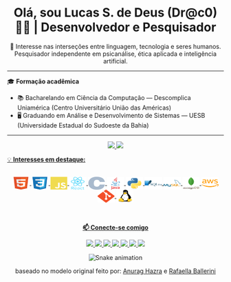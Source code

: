 <h1 align="center">Olá, sou Lucas S. de Deus (Dr@c0) 👨‍💻 | Desenvolvedor e Pesquisador</h1>
  
<p align="center">
  🧠 Interesse nas interseções entre linguagem, tecnologia e seres humanos.
Pesquisador independente em psicanálise, ética aplicada e inteligência artificial.
</p>

---

🎓 **Formação acadêmica**

- 📚 Bacharelando em Ciência da Computação — Descomplica Uniamérica (Centro Universitário União das Américas)  
- 🖥️ Graduando em Análise e Desenvolvimento de Sistemas — UESB (Universidade Estadual do Sudoeste da Bahia)   

---

<div align="center">
  <a href="https://github.com/lucas-dracodev">
  <img height="180em" src="https://github-readme-stats.vercel.app/api?username=lucas-dracodev&show_icons=true&theme=gruvbox&count_private=true"/>
  <img height="180em" src="https://github-readme-stats.vercel.app/api/top-langs/?username=lucas-dracodev&layout=compact&langs_count=7&theme=gruvbox"/>
</div>

💡 **Interesses em destaque:**

<div align="center" valign="top"><br>
  <img align="center" alt="HTML" height="30" width="40" src="https://raw.githubusercontent.com/devicons/devicon/master/icons/html5/html5-original.svg">
  <img align="center" alt="CSS" height="30" width="40" src="https://raw.githubusercontent.com/devicons/devicon/master/icons/css3/css3-original.svg">
  <img align="center" alt="Js" height="30" width="40" src="https://raw.githubusercontent.com/devicons/devicon/master/icons/javascript/javascript-plain.svg">
  <img align="center" alt="react" height="30" width="40" src="https://raw.githubusercontent.com/devicons/devicon/master/icons/react/react-original-wordmark.svg">
  <img align="center" alt="C" height="30" width="40" src="https://github.com/devicons/devicon/blob/master/icons/c/c-original.svg">
  <img align="center" alt="java" height="30" width="40" src="https://raw.githubusercontent.com/devicons/devicon/master/icons/java/java-original-wordmark.svg">
  <img align="center" alt="python" height="30" width="40" src="https://raw.githubusercontent.com/devicons/devicon/master/icons/python/python-original.svg">
  <img align="center" alt="sqlite" height="30" width="40" src="https://github.com/devicons/devicon/blob/master/icons/sqlite/sqlite-original-wordmark.svg">
  <img align="center" alt="mysql" height="30" width="40" src="https://github.com/devicons/devicon/blob/master/icons/mysql/mysql-original-wordmark.svg">
  <img align="center" alt="mongodb" height="30" width="40" src="https://github.com/devicons/devicon/blob/master/icons/mongodb/mongodb-original-wordmark.svg">
  <img align="center" alt="AWS" height="30" width="40" src="https://github.com/devicons/devicon/blob/master/icons/amazonwebservices/amazonwebservices-plain-wordmark.svg">
  <img align="center" alt="git" height="30" width="40" src="https://raw.githubusercontent.com/devicons/devicon/master/icons/git/git-original.svg">
  <img align="center" alt="linux" height="30" width="40" src="https://raw.githubusercontent.com/devicons/devicon/master/icons/linux/linux-original.svg">
</div><br><br>

<div align="center">
  <p><b>📫 Conecte-se comigo</b></p>
  <a href="https://www.linkedin.com/in/lucas-s-de-deus/" target="_blank">
    <img src="https://img.shields.io/badge/-LinkedIn-%230077B5?style=for-the-badge&logo=linkedin&logoColor=white">
  </a>
  <a href="https://github.com/lucas-dracodev" target="_blank">
    <img src="https://img.shields.io/badge/GitHub-100000?style=for-the-badge&logo=github&logoColor=white">
  </a>
  <a href="https://www.instagram.com/lucas.dracodev/" target="_blank">
    <img src="https://img.shields.io/badge/-Instagram-%23E4405F?style=for-the-badge&logo=instagram&logoColor=white">
  </a>
  <a href="https://x.com/lucas_dracodev" target="_blank">
    <img src="https://img.shields.io/badge/-X%20(Twitter)-000000?style=for-the-badge&logo=x&logoColor=white">
  </a>
  <a href="https://bsky.app/profile/lucas-dracodev.bsky.social" target="_blank">
    <img src="https://img.shields.io/badge/-BlueSky-0285FF?style=for-the-badge&logo=bsky&logoColor=white">
  </a>
  <a href="https://wa.me/+5573981230728" target="_blank">
    <img src="https://img.shields.io/badge/WhatsApp-25D366?style=for-the-badge&logo=whatsapp&logoColor=white">
  </a>
  <a href="mailto:lcssdedeus@gmail.com" target="_blank">
    <img src="https://img.shields.io/badge/Gmail-333333?style=for-the-badge&logo=gmail&logoColor=red">
  </a>
</div>

<div align="center">

  ![Snake animation](https://github.com/danielbped/danielbped/blob/output/github-contribution-grid-snake.svg)
  
</div>

<div align="center">
  <p>baseado no modelo original feito por: <a href="https://github.com/anuraghazra/github-readme-stats">Anurag Hazra</a> e <a href="https://github.com/rafaballerini">Rafaella Ballerini</a></p>
</div>
